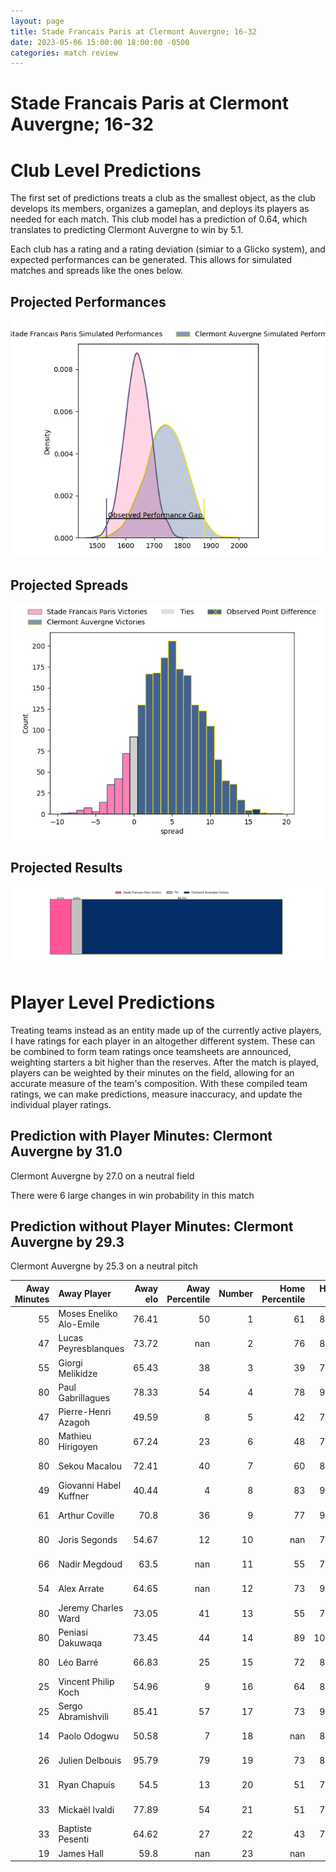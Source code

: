 ```yaml
---  
layout: page  
title: Stade Francais Paris at Clermont Auvergne; 16-32  
date: 2023-05-06 15:00:00 18:00:00 -0500  
categories: match review  
---
```

# Stade Francais Paris at Clermont Auvergne; 16-32

# Club Level Predictions


The first set of predictions treats a club as the smallest object, as the club develops its members, organizes a gameplan, and deploys its players as needed for each match. This club model has a prediction of 0.64, which translates to predicting Clermont Auvergne to win by 5.1.

Each club has a rating and a rating deviation (simiar to a Glicko system), and expected performances can be generated. This allows for simulated matches and spreads like the ones below.
## Projected Performances


![Projected Performances](plots/performances_2023-05-06-ClermontAuvergne-StadeFrancaisParis.png)
## Projected Spreads


![Projected Spreads](plots/spreads_2023-05-06-ClermontAuvergne-StadeFrancaisParis.png)
## Projected Results


![Projected Results](plots/resultbar_2023-05-06-ClermontAuvergne-StadeFrancaisParis.png)
# Player Level Predictions


Treating teams instead as an entity made up of the currently active players, I have ratings for each player in an altogether different system. These can be combined to form team ratings once teamsheets are announced, weighting starters a bit higher than the reserves. After the match is played, players can be weighted by their minutes on the field, allowing for an accurate measure of the team's composition. With these compiled team ratings, we can make predictions, measure inaccuracy, and update the individual player ratings.
## Prediction with Player Minutes: Clermont Auvergne by 31.0


Clermont Auvergne by 27.0 on a neutral field

There were 6 large changes in win probability in this match
## Prediction without Player Minutes: Clermont Auvergne by 29.3


Clermont Auvergne by 25.3 on a neutral pitch



|   Away Minutes | Away Player             |   Away elo |   Away Percentile |   Number |   Home Percentile |   Home elo | Home Player        |   Home Minutes |
|---------------:|:------------------------|-----------:|------------------:|---------:|------------------:|-----------:|:-------------------|---------------:|
|             55 | Moses Eneliko Alo-Emile |      76.41 |                50 |        1 |                61 |      81.02 | Etienne Falgoux    |             61 |
|             47 | Lucas Peyresblanques    |      73.72 |               nan |        2 |                76 |      89.31 | Étienne Fourcade   |             80 |
|             55 | Giorgi Melikidze        |      65.43 |                38 |        3 |                39 |      76.45 | Rabah Slimani      |             54 |
|             80 | Paul Gabrillagues       |      78.33 |                54 |        4 |                78 |      92.68 | Thibault Lanen     |             80 |
|             47 | Pierre-Henri Azagoh     |      49.59 |                 8 |        5 |                42 |      73.84 | Peceli Yato        |             61 |
|             80 | Mathieu Hirigoyen       |      67.24 |                23 |        6 |                48 |      75.38 | Arthur Iturria     |             80 |
|             80 | Sekou Macalou           |      72.41 |                40 |        7 |                60 |      81.75 | Jacobus van Tonder |             47 |
|             49 | Giovanni Habel Kuffner  |      40.44 |                 4 |        8 |                83 |      97.22 | Fritz Lee          |             80 |
|             61 | Arthur Coville          |      70.8  |                36 |        9 |                77 |      92.42 | Baptiste Jauneau   |             55 |
|             80 | Joris Segonds           |      54.67 |                12 |       10 |               nan |      72.02 | Jules Plisson      |             55 |
|             66 | Nadir Megdoud           |      63.5  |               nan |       11 |                55 |      78.12 | Alivereti Raka     |             80 |
|             54 | Alex Arrate             |      64.65 |               nan |       12 |                73 |      90.76 | George Moala       |             74 |
|             80 | Jeremy Charles Ward     |      73.05 |                41 |       13 |                55 |      79.62 | Irae Simone        |             80 |
|             80 | Peniasi Dakuwaqa        |      73.45 |                44 |       14 |                89 |     102.56 | Damian Penaud      |             80 |
|             80 | Léo Barré               |      66.83 |                25 |       15 |                72 |      88.04 | Alex Newsome       |             80 |
|             25 | Vincent Philip Koch     |      54.96 |                 9 |       16 |                64 |      85.37 | Sebastien Bézy     |             25 |
|             25 | Sergo Abramishvili      |      85.41 |                57 |       17 |                73 |      91.19 | Anthony Belleau    |             25 |
|             14 | Paolo Odogwu            |      50.58 |                 7 |       18 |               nan |      81.27 | Davit Kubriashvili |             26 |
|             26 | Julien Delbouis         |      95.79 |                79 |       19 |                73 |      89.01 | Lucas Dessaigne    |             33 |
|             31 | Ryan Chapuis            |      54.5  |                13 |       20 |                51 |      77.26 | Judicael Cancoriet |             19 |
|             33 | Mickaël Ivaldi          |      77.89 |                54 |       21 |                51 |      77.03 | Giorgi Beria       |             19 |
|             33 | Baptiste Pesenti        |      64.62 |                27 |       22 |                43 |      74.99 | Julien Heriteau    |              6 |
|             19 | James Hall              |      59.8  |               nan |       23 |               nan |     nan    | nan                |            nan |

